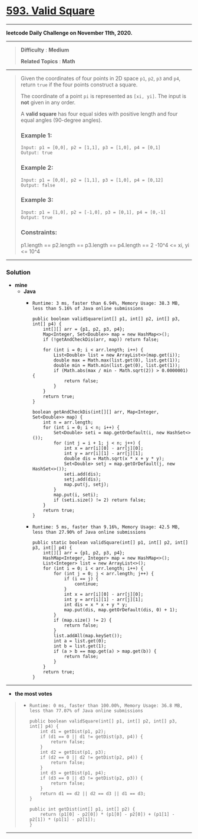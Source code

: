 # [593. Valid Square](https://leetcode.com/problems/valid-square/)

---

**leetcode Daily Challenge on November 11th, 2020.**

---

> **Difficulty** : **Medium**
>
> **Related Topics** : **Math**

---

> Given the coordinates of four points in 2D space `p1`, `p2`, `p3` and `p4`, return `true` if the four points construct a square.
>
> The coordinate of a point `pi` is represented as `[xi, yi]`. The input is **not** given in any order.
>
> A **valid square** has four equal sides with positive length and four equal angles (90-degree angles).
>
>
>
> ### Example 1:
> ```
> Input: p1 = [0,0], p2 = [1,1], p3 = [1,0], p4 = [0,1]
> Output: true
> ```
>
> ### Example 2:
> ```
> Input: p1 = [0,0], p2 = [1,1], p3 = [1,0], p4 = [0,12]
> Output: false
> ```
>
> ### Example 3:
> ```
> Input: p1 = [1,0], p2 = [-1,0], p3 = [0,1], p4 = [0,-1]
> Output: true
> ```
>
> ### Constraints:
> p1.length == p2.length == p3.length == p4.length == 2
> -10^4 <= xi, yi <= 10^4

---


### Solution
* **mine**
  * **Java**
    * `Runtime: 3 ms, faster than 6.94%, Memory Usage: 38.3 MB, less than 5.16% of Java online submissions`
      ```
      public boolean validSquare(int[] p1, int[] p2, int[] p3, int[] p4) {
          int[][] arr = {p1, p2, p3, p4};
          Map<Integer, Set<Double>> map = new HashMap<>();
          if (!getAndCheckDis(arr, map)) return false;

          for (int i = 0; i < arr.length; i++) {
              List<Double> list = new ArrayList<>(map.get(i));
              double max = Math.max(list.get(0), list.get(1));
              double min = Math.min(list.get(0), list.get(1));
              if (Math.abs(max / min - Math.sqrt(2)) > 0.0000001) {
                  return false;
              }
          }
          return true;
      }

      boolean getAndCheckDis(int[][] arr, Map<Integer, Set<Double>> map) {
          int n = arr.length;
          for (int i = 0; i < n; i++) {
              Set<Double> seti = map.getOrDefault(i, new HashSet<>());
              for (int j = i + 1; j < n; j++) {
                  int x = arr[i][0] - arr[j][0];
                  int y = arr[i][1] - arr[j][1];
                  double dis = Math.sqrt(x * x + y * y);
                  Set<Double> setj = map.getOrDefault(j, new HashSet<>());
                  seti.add(dis);
                  setj.add(dis);
                  map.put(j, setj);
              }
              map.put(i, seti);
              if (seti.size() != 2) return false;
          }
          return true;
      }
      ```

    * `Runtime: 5 ms, faster than 9.16%, Memory Usage: 42.5 MB, less than 27.90% of Java online submissions`
      ```
      public static boolean validSquare(int[] p1, int[] p2, int[] p3, int[] p4) {
          int[][] arr = {p1, p2, p3, p4};
          HashMap<Integer, Integer> map = new HashMap<>();
          List<Integer> list = new ArrayList<>();
          for (int i = 0; i < arr.length; i++) {
              for (int j = 0; j < arr.length; j++) {
                  if (i == j) {
                      continue;
                  }
                  int x = arr[i][0] - arr[j][0];
                  int y = arr[i][1] - arr[j][1];
                  int dis = x * x + y * y;
                  map.put(dis, map.getOrDefault(dis, 0) + 1);
              }
              if (map.size() != 2) {
                  return false;
              }
              list.addAll(map.keySet());
              int a = list.get(0);
              int b = list.get(1);
              if (a > b == map.get(a) > map.get(b)) {
                  return false;
              }
          }
          return true;
      }
      ```

---


* **the most votes**
>  * `Runtime: 0 ms, faster than 100.00%, Memory Usage: 36.8 MB, less than 77.07% of Java online submissions`
>    ```
>    public boolean validSquare(int[] p1, int[] p2, int[] p3, int[] p4) {
>        int d1 = getDist(p1, p2);
>        if (d1 == 0 || d1 != getDist(p3, p4)) {
>            return false;
>        }
>        int d2 = getDist(p1, p3);
>        if (d2 == 0 || d2 != getDist(p2, p4)) {
>            return false;
>        }
>        int d3 = getDist(p1, p4);
>        if (d3 == 0 || d3 != getDist(p2, p3)) {
>            return false;
>        }
>        return d1 == d2 || d2 == d3 || d1 == d3;
>    }
>
>    public int getDist(int[] p1, int[] p2) {
>        return (p1[0] - p2[0]) * (p1[0] - p2[0]) + (p1[1] - p2[1]) * (p1[1] - p2[1]);
>    }
>    ```

---


